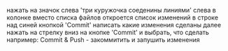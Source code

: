 нажать на значок слева 'три куружочка соеденины линиями'
слева в колонке вместо списка файлов откроется список изменений
в строке над синей кнопкой 'Commit' написать какие изменения сделаны
далее нажать на стрелку вниз на кнопке 'Commit'
и выбрать, что сделать
например: Commit & Push - закоммитить и запушить изменения